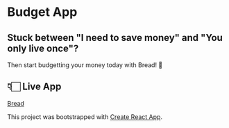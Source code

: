 # Budget App 

## Stuck between "I need to save money" and "You only live once"?
Then start budgetting your money today with Bread! 🍞

## 👇🏻 Live App

[Bread](https://youthful-golick-612bfa.netlify.app)

This project was bootstrapped with [Create React App](https://github.com/facebook/create-react-app).
